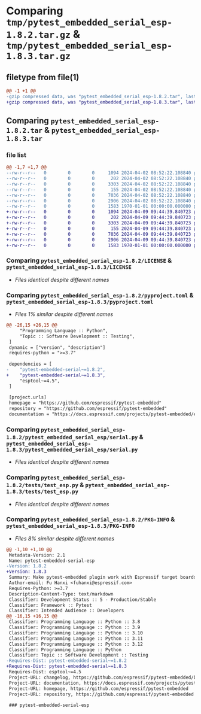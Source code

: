 # Comparing `tmp/pytest_embedded_serial_esp-1.8.2.tar.gz` & `tmp/pytest_embedded_serial_esp-1.8.3.tar.gz`

## filetype from file(1)

```diff
@@ -1 +1 @@
-gzip compressed data, was "pytest_embedded_serial_esp-1.8.2.tar", last modified: Fri Jan  1 00:00:00 2016, max compression
+gzip compressed data, was "pytest_embedded_serial_esp-1.8.3.tar", last modified: Fri Jan  1 00:00:00 2016, max compression
```

## Comparing `pytest_embedded_serial_esp-1.8.2.tar` & `pytest_embedded_serial_esp-1.8.3.tar`

### file list

```diff
@@ -1,7 +1,7 @@
--rw-r--r--   0        0        0     1094 2024-04-02 08:52:22.108840 pytest_embedded_serial_esp-1.8.2/LICENSE
--rw-r--r--   0        0        0      202 2024-04-02 08:52:22.108840 pytest_embedded_serial_esp-1.8.2/README.md
--rw-r--r--   0        0        0     3303 2024-04-02 08:52:22.108840 pytest_embedded_serial_esp-1.8.2/pyproject.toml
--rw-r--r--   0        0        0      155 2024-04-02 08:52:22.108840 pytest_embedded_serial_esp-1.8.2/pytest_embedded_serial_esp/__init__.py
--rw-r--r--   0        0        0     7036 2024-04-02 08:52:22.108840 pytest_embedded_serial_esp-1.8.2/pytest_embedded_serial_esp/serial.py
--rw-r--r--   0        0        0     2906 2024-04-02 08:52:22.108840 pytest_embedded_serial_esp-1.8.2/tests/test_esp.py
--rw-r--r--   0        0        0     1583 1970-01-01 00:00:00.000000 pytest_embedded_serial_esp-1.8.2/PKG-INFO
+-rw-r--r--   0        0        0     1094 2024-04-09 09:44:39.840723 pytest_embedded_serial_esp-1.8.3/LICENSE
+-rw-r--r--   0        0        0      202 2024-04-09 09:44:39.840723 pytest_embedded_serial_esp-1.8.3/README.md
+-rw-r--r--   0        0        0     3303 2024-04-09 09:44:39.840723 pytest_embedded_serial_esp-1.8.3/pyproject.toml
+-rw-r--r--   0        0        0      155 2024-04-09 09:44:39.840723 pytest_embedded_serial_esp-1.8.3/pytest_embedded_serial_esp/__init__.py
+-rw-r--r--   0        0        0     7036 2024-04-09 09:44:39.840723 pytest_embedded_serial_esp-1.8.3/pytest_embedded_serial_esp/serial.py
+-rw-r--r--   0        0        0     2906 2024-04-09 09:44:39.840723 pytest_embedded_serial_esp-1.8.3/tests/test_esp.py
+-rw-r--r--   0        0        0     1583 1970-01-01 00:00:00.000000 pytest_embedded_serial_esp-1.8.3/PKG-INFO
```

### Comparing `pytest_embedded_serial_esp-1.8.2/LICENSE` & `pytest_embedded_serial_esp-1.8.3/LICENSE`

 * *Files identical despite different names*

### Comparing `pytest_embedded_serial_esp-1.8.2/pyproject.toml` & `pytest_embedded_serial_esp-1.8.3/pyproject.toml`

 * *Files 1% similar despite different names*

```diff
@@ -26,15 +26,15 @@
     "Programming Language :: Python",
     "Topic :: Software Development :: Testing",
 ]
 dynamic = ["version", "description"]
 requires-python = ">=3.7"
 
 dependencies = [
-    "pytest-embedded-serial~=1.8.2",
+    "pytest-embedded-serial~=1.8.3",
     "esptool~=4.5",
 ]
 
 [project.urls]
 homepage = "https://github.com/espressif/pytest-embedded"
 repository = "https://github.com/espressif/pytest-embedded"
 documentation = "https://docs.espressif.com/projects/pytest-embedded/en/latest/"
```

### Comparing `pytest_embedded_serial_esp-1.8.2/pytest_embedded_serial_esp/serial.py` & `pytest_embedded_serial_esp-1.8.3/pytest_embedded_serial_esp/serial.py`

 * *Files identical despite different names*

### Comparing `pytest_embedded_serial_esp-1.8.2/tests/test_esp.py` & `pytest_embedded_serial_esp-1.8.3/tests/test_esp.py`

 * *Files identical despite different names*

### Comparing `pytest_embedded_serial_esp-1.8.2/PKG-INFO` & `pytest_embedded_serial_esp-1.8.3/PKG-INFO`

 * *Files 8% similar despite different names*

```diff
@@ -1,10 +1,10 @@
 Metadata-Version: 2.1
 Name: pytest-embedded-serial-esp
-Version: 1.8.2
+Version: 1.8.3
 Summary: Make pytest-embedded plugin work with Espressif target boards.
 Author-email: Fu Hanxi <fuhanxi@espressif.com>
 Requires-Python: >=3.7
 Description-Content-Type: text/markdown
 Classifier: Development Status :: 5 - Production/Stable
 Classifier: Framework :: Pytest
 Classifier: Intended Audience :: Developers
@@ -16,15 +16,15 @@
 Classifier: Programming Language :: Python :: 3.8
 Classifier: Programming Language :: Python :: 3.9
 Classifier: Programming Language :: Python :: 3.10
 Classifier: Programming Language :: Python :: 3.11
 Classifier: Programming Language :: Python :: 3.12
 Classifier: Programming Language :: Python
 Classifier: Topic :: Software Development :: Testing
-Requires-Dist: pytest-embedded-serial~=1.8.2
+Requires-Dist: pytest-embedded-serial~=1.8.3
 Requires-Dist: esptool~=4.5
 Project-URL: changelog, https://github.com/espressif/pytest-embedded/blob/main/CHANGELOG.md
 Project-URL: documentation, https://docs.espressif.com/projects/pytest-embedded/en/latest/
 Project-URL: homepage, https://github.com/espressif/pytest-embedded
 Project-URL: repository, https://github.com/espressif/pytest-embedded
 
 ### pytest-embedded-serial-esp
```


